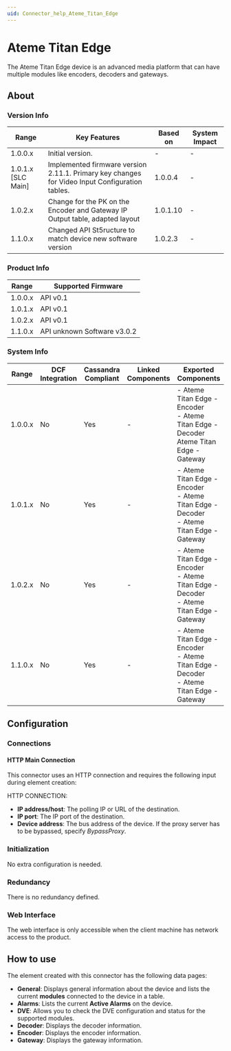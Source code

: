 ```yaml
---
uid: Connector_help_Ateme_Titan_Edge
---
```


# Ateme Titan Edge

The Ateme Titan Edge device is an advanced media platform that can have multiple modules like encoders, decoders and gateways.

## About

### Version Info

| Range              | Key Features                                                                                   | Based on | System Impact |
|--------------------|------------------------------------------------------------------------------------------------|----------|---------------|
| 1.0.0.x            | Initial version.                                                                               | -        | -             |
| 1.0.1.x [SLC Main] | Implemented firmware version 2.11.1. Primary key changes for Video Input Configuration tables. | 1.0.0.4  | -             |
| 1.0.2.x            | Change for the PK on the Encoder and Gateway IP Output table, adapted layout                   | 1.0.1.10 | -             |
| 1.1.0.x            | Changed API St5ructure to match device new software version                                    | 1.0.2.3  | -             |

### Product Info

| Range     | Supported Firmware     |
|-----------|------------------------|
| 1.0.0.x   | API v0.1               |
| 1.0.1.x   | API v0.1               |
| 1.0.2.x   | API v0.1               |
| 1.1.0.x   | API unknown Software v3.0.2|

### System Info

| Range     | DCF Integration     | Cassandra Compliant     | Linked Components     | Exported Components     |
|-----------|---------------------|-------------------------|-----------------------|-------------------------|
| 1.0.0.x | No | Yes | - | - Ateme Titan Edge - Encoder<br>- Ateme Titan Edge - Decoder<br>Ateme Titan Edge - Gateway |
| 1.0.1.x | No | Yes | - | - Ateme Titan Edge - Encoder<br>- Ateme Titan Edge - Decoder<br>- Ateme Titan Edge - Gateway |
| 1.0.2.x | No | Yes | - | - Ateme Titan Edge - Encoder<br>- Ateme Titan Edge - Decoder<br>- Ateme Titan Edge - Gateway |
| 1.1.0.x | No | Yes | - | - Ateme Titan Edge - Encoder<br>- Ateme Titan Edge - Decoder<br>- Ateme Titan Edge - Gateway |


## Configuration

### Connections

#### HTTP Main Connection

This connector uses an HTTP connection and requires the following input during element creation:

HTTP CONNECTION:

- **IP address/host**: The polling IP or URL of the destination.
- **IP port**: The IP port of the destination.
- **Device address**: The bus address of the device. If the proxy server has to be bypassed, specify *BypassProxy*.

### Initialization

No extra configuration is needed.

### Redundancy

There is no redundancy defined.

### Web Interface

The web interface is only accessible when the client machine has network access to the product.

## How to use

The element created with this connector has the following data pages:

- **General**: Displays general information about the device and lists the current **modules** connected to the device in a table.
- **Alarms**: Lists the current **Active Alarms** on the device.
- **DVE**: Allows you to check the DVE configuration and status for the supported modules.
- **Decoder**: Displays the decoder information.
- **Encoder**: Displays the encoder information.
- **Gateway**: Displays the gateway information.

